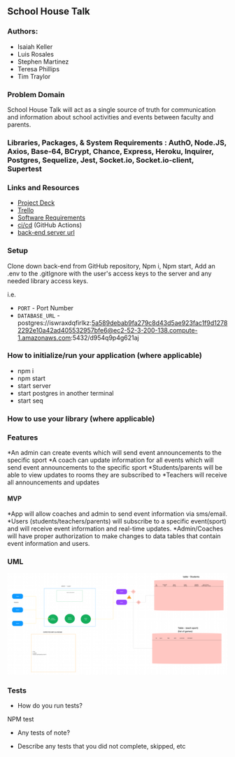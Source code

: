 ## School House Talk

### Authors:

- Isaiah Keller
- Luis Rosales
- Stephen Martinez
- Teresa Phillips
- Tim Traylor

### Problem Domain

School House Talk will act as a single source of truth for communication and information about school activities and events between faculty and parents.

### Libraries, Packages, & System Requirements : AuthO, Node.JS, Axios, Base-64, BCrypt, Chance, Express, Heroku, Inquirer, Postgres, Sequelize, Jest, Socket.io, Socket.io-client, Supertest

### Links and Resources

- [Project Deck](https://docs.google.com/presentation/d/1sjMvWgOLFNzgRsVHPoguDWuKrk0tR04XeYjH9Z0Gr2k/edit#slide=id.g2accd1c413_3_31)
- [Trello](https://trello.com/w/cf401team)
- [Software Requirements](/requirements.md)
- [ci/cd](https://github.com/Team-Midterm/School-House-Talk/actions) (GitHub Actions)
- [back-end server url](https://school-house-talk.herokuapp.com/)

### Setup

Clone down back-end from GitHub repository, Npm i, Npm start, Add an .env to the .gitIgnore with the user's access keys to the server and any needed library access keys.

i.e.

- `PORT` - Port Number
- `DATABASE_URL` - postgres://iswraxdqfirlkz:5a589debab9fa279c8d43d5ae923fac1f9d12782292e10a42ad405532957bfe6@ec2-52-3-200-138.compute-1.amazonaws.com:5432/d954q9p4g621aj

### How to initialize/run your application (where applicable)

- npm i
- npm start
- start server
- start postgres in another terminal
- start seq

### How to use your library (where applicable)

### Features

*An admin can create events which will send event announcements to the specific sport
*A coach can update information for all events which will send event announcements to the specific sport
*Students/parents will be able to view updates to rooms they are subscribed to
*Teachers will receive all announcements and updates

#### MVP

*App will allow coaches and admin to send event information via sms/email.
*Users (students/teachers/parents) will subscribe to a specific event(sport) and will receive event information and real-time updates.
*Admin/Coaches will have proper authorization to make changes to data tables that contain event information and users.


### UML

![MVP UML](./assets/Midterm%20MVP%20UML.png)

### Tests

- How do you run tests? 

NPM test

- Any tests of note?

- Describe any tests that you did not complete, skipped, etc
